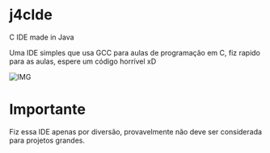 # j4cIde
C IDE made in Java

Uma IDE simples que usa GCC para aulas de programação em C, fiz rapido para as aulas, espere um código horrível xD




![IMG](https://i.imgur.com/tJVZeIm_d.png?maxwidth=1200&fidelity=grand)


# Importante

Fiz essa IDE apenas por diversão, provavelmente não deve ser considerada para projetos grandes.
